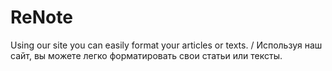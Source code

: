 # ReNote
Using our site you can easily format your articles or texts. /
Используя наш сайт, вы можете легко форматировать свои статьи или тексты.
